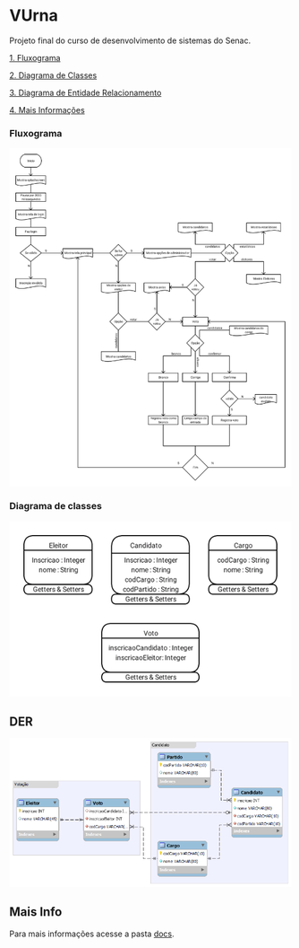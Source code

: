# VUrna

Projeto final do curso de desenvolvimento de sistemas do Senac.

[1. Fluxograma](#fluxograma)

[2. Diagrama de Classes](#diagrama-de-classes)

[3. Diagrama de Entidade Relacionamento](#DER)

[4. Mais Informações](mais-info)

### Fluxograma
![flowchart](docs/flowchart.png "Flowchart")

### Diagrama de classes
![der](docs/DDC.png "DDC")

## DER
![der](docs/DER.png "DER")

## Mais Info
Para mais informações acesse a pasta [docs](docs).